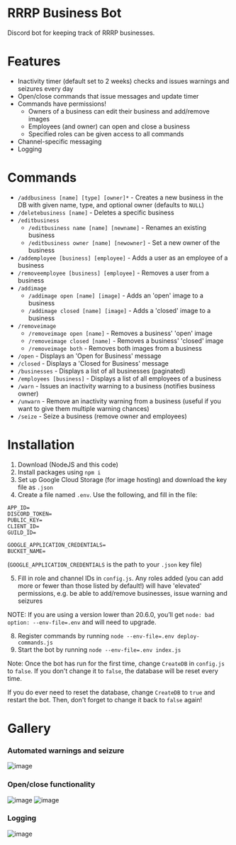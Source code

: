 # RRRP Business Bot

Discord bot for keeping track of RRRP businesses.

# Features

- Inactivity timer (default set to 2 weeks) checks and issues warnings and seizures every day
- Open/close commands that issue messages and update timer
- Commands have permissions!
    - Owners of a business can edit their business and add/remove images
    - Employees (and owner) can open and close a business
    - Specified roles can be given access to all commands
- Channel-specific messaging
- Logging

# Commands

- `/addbusiness [name] [type] [owner]*` - Creates a new business in the DB with given name, type,
  and optional owner (defaults to `NULL`)
- `/deletebusiness [name]` - Deletes a specific business
- `/editbusiness`
    - `/editbusiness name [name] [newname]` - Renames an existing business
    - `/editbusiness owner [name] [newowner]` - Set a new owner of the business
- `/addemployee [business] [employee]` - Adds a user as an employee of a business
- `/removeemployee [business] [employee]` - Removes a user from a business
- `/addimage`
    - `/addimage open [name] [image]` - Adds an 'open' image to a business
    - `/addimage closed [name] [image]` - Adds a 'closed' image to a business
- `/removeimage`
    - `/removeimage open [name]` - Removes a business' 'open' image
    - `/removeimage closed [name]` - Removes a business' 'closed' image
    - `/removeimage both` - Removes both images from a business
- `/open` - Displays an 'Open for Business' message
- `/closed` - Displays a 'Closed for Business' message
- `/businesses` - Displays a list of all businesses (paginated)
- `/employees [business]` - Displays a list of all employees of a business
- `/warn` - Issues an inactivity warning to a business (notifies business owner)
- `/unwarn` - Remove an inactivity warning from a business (useful if you want to give them multiple
  warning chances)
- `/seize` - Seize a business (remove owner and employees)

# Installation

1. Download (NodeJS and this code)
2. Install packages using `npm i`
3. Set up Google Cloud Storage (for image hosting) and download the key file as `.json`
4. Create a file named `.env`. Use the following, and fill in the file:

```
APP_ID=
DISCORD_TOKEN=
PUBLIC_KEY=
CLIENT_ID=
GUILD_ID=

GOOGLE_APPLICATION_CREDENTIALS=
BUCKET_NAME=
```

(`GOOGLE_APPLICATION_CREDENTIALS` is the path to your `.json` key file)

5. Fill in role and channel IDs in `config.js`. Any roles added (you can add more or fewer than those listed by default!) will have 'elevated' permissions, e.g. be able to add/remove businesses, issue warning and seizures

NOTE: If you are using a version lower than 20.6.0, you’ll get `node: bad option: --env-file=.env` and will need to upgrade.

8. Register commands by running `node --env-file=.env deploy-commands.js`
9. Start the bot by running `node --env-file=.env index.js`

Note: Once the bot has run for the first time, change `CreateDB` in `config.js` to `false`. If
you don't change it to `false`, the database will be reset every time.

If you do ever need to reset the database, change `CreateDB` to `true` and restart the bot. Then,
don't forget to change it back to `false` again!

# Gallery

### Automated warnings and seizure

![image](https://github.com/user-attachments/assets/09c6d967-88cc-4e7b-b808-b8768a5eb2e8)

### Open/close functionality

![image](https://github.com/user-attachments/assets/27a8781b-bd11-4c7b-a715-4e67fa5dc5d2)
![image](https://github.com/user-attachments/assets/93dbedfb-40fe-4be4-b2ff-61471f01553b)

### Logging

![image](https://github.com/user-attachments/assets/645085e0-2fba-467f-829e-f3604d81c482)
